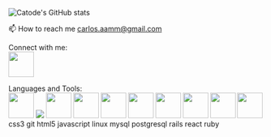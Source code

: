 ![Catode's GitHub stats](https://github-readme-stats.vercel.app/api?username=TyrUmbra&theme=dark&show_icons=true)

📫 How to reach me carlos.aamm@gmail.com

Connect with me:
<br/><a href="https://www.linkedin.com/in/carlosaamm/" target="_blank"> <img src="https://cdn-icons-png.flaticon.com/512/174/174857.png" width="50" height="50"/></a>

Languages and Tools:
<br/>
<img src="https://assets.stickpng.com/images/58480e82cef1014c0b5e4927.png" width="50" height="50"/>
<img src="https://www.freepnglogos.com/uploads/html5-logo-png/html5-logo-devextreme-multi-purpose-controls-html-javascript-3.png"/>
<img src="https://cdn-icons-png.flaticon.com/512/174/174857.png" width="50" height="50"/>
<img src="https://cdn-icons-png.flaticon.com/512/174/174857.png" width="50" height="50"/>
<img src="https://cdn-icons-png.flaticon.com/512/174/174857.png" width="50" height="50"/>
<img src="https://cdn-icons-png.flaticon.com/512/174/174857.png" width="50" height="50"/>
<img src="https://cdn-icons-png.flaticon.com/512/174/174857.png" width="50" height="50"/>
<img src="https://cdn-icons-png.flaticon.com/512/174/174857.png" width="50" height="50"/>
<img src="https://cdn-icons-png.flaticon.com/512/174/174857.png" width="50" height="50"/>
<img src="https://cdn-icons-png.flaticon.com/512/174/174857.png" width="50" height="50"/>
css3 git html5 javascript linux mysql postgresql rails react ruby
